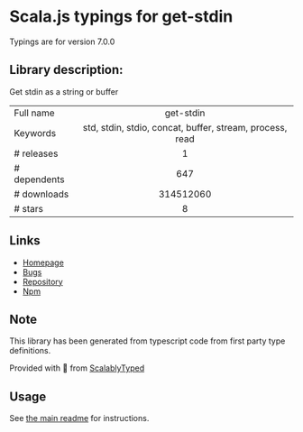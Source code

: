 
# Scala.js typings for get-stdin

Typings are for version 7.0.0

## Library description:
Get stdin as a string or buffer

|                    |                 |
| ------------------ | :-------------: |
| Full name          | get-stdin |
| Keywords           | std, stdin, stdio, concat, buffer, stream, process, read |
| # releases         | 1 |
| # dependents       | 647 |
| # downloads        | 314512060 |
| # stars            | 8 |

## Links
- [Homepage](https://github.com/sindresorhus/get-stdin#readme)
- [Bugs](https://github.com/sindresorhus/get-stdin/issues)
- [Repository](https://github.com/sindresorhus/get-stdin)
- [Npm](https://www.npmjs.com/package/get-stdin)
    


## Note
This library has been generated from typescript code from first party type definitions.

Provided with :purple_heart: from [ScalablyTyped](https://github.com/oyvindberg/ScalablyTyped)

## Usage
See [the main readme](../../readme.md) for instructions.


